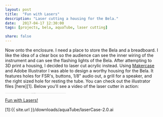 ```yaml
---
layout: post
title:  "Fun with Lasers"
description: "Laser cutting a housing for the Bela."
date:   2017-04-17 12:30:00
tags: [projects, bela, aquaTube, laser cutting]

share: false
---
```


Now onto the enclosure. I need a place to store the Bela and a breadboard. I like the idea of a clear box so the audience can see the inner wiring of the instrument and can see the flashing lights of the Bela. After attempting to 3D print a housing, I decided to laser cut acrylic instead. Using [Makercase](http://www.makercase.com/) and Adobe Illustrator I was able to design a worthy housing for the Bela. It features holes for FSR's, buttons, 1/8" audio out, a grill for a speaker, and the right sized hole for resting the tube. You can check out the illustrator files [here][1]. Below you'll see a video of the laser cutter in action: 


<iframe src="https://player.vimeo.com/video/214541363?byline=0&portrait=0" width="200" height="1" frameborder="0" webkitallowfullscreen mozallowfullscreen allowfullscreen></iframe>
<p><a href="https://vimeo.com/214541363">Fun with Lasers!</a>


[1]:{{ site.url }}/downloads/aquaTube/laserCase-2.0.ai

